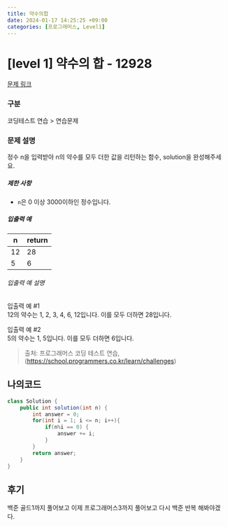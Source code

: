 ```yaml
---
title: 약수의합
date: 2024-01-17 14:25:25 +09:00
categories: [프로그래머스, Level1]
---
```


# [level 1] 약수의 합 - 12928 

[문제 링크](https://school.programmers.co.kr/learn/courses/30/lessons/12928) 


### 구분

코딩테스트 연습 > 연습문제


### 문제 설명

<p>정수 n을 입력받아 n의 약수를 모두 더한 값을 리턴하는 함수, solution을 완성해주세요.</p>

<h5>제한 사항</h5>

<ul>
<li><code>n</code>은 0 이상 3000이하인 정수입니다.</li>
</ul>

<h5>입출력 예</h5>
<table class="table">
        <thead><tr>
<th>n</th>
<th>return</th>
</tr>
</thead>
        <tbody><tr>
<td>12</td>
<td>28</td>
</tr>
<tr>
<td>5</td>
<td>6</td>
</tr>
</tbody>
      </table>
<h6>입출력 예 설명</h6>

<p>입출력 예 #1<br>
12의 약수는 1, 2, 3, 4, 6, 12입니다. 이를 모두 더하면 28입니다.</p>

<p>입출력 예 #2<br>
5의 약수는 1, 5입니다. 이를 모두 더하면 6입니다.</p>


> 출처: 프로그래머스 코딩 테스트 연습, (https://school.programmers.co.kr/learn/challenges)

## 나의코드
```java
class Solution {
    public int solution(int n) {
        int answer = 0;
        for(int i = 1; i <= n; i++){
            if(n%i == 0) {
                answer += i;
            }
        }
        return answer;
    }
}
```

## 후기
<p>백준 골드1까지 풀어보고 이제 프로그래머스3까지 풀어보고 다시 백준 반복 해봐야겠다. </p>
